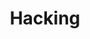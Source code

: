 ---
layout: projectcategory
permalink: /si/projects/hacking/
title: "Hacking"
categories: si [hacking]

header:
  overlay_image: "static/siteimages/learn to hack featured img.png"
  overlay_filter: 0.5
---